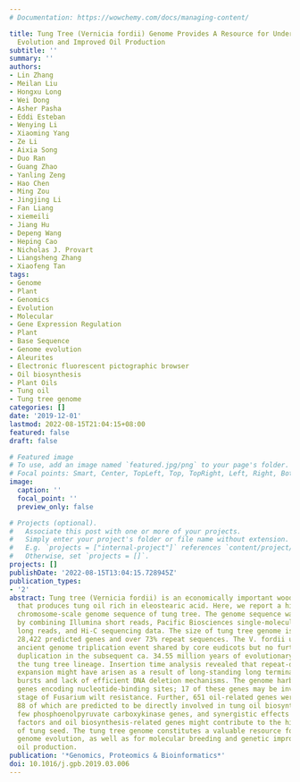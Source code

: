 ```yaml
---
# Documentation: https://wowchemy.com/docs/managing-content/

title: Tung Tree (Vernicia fordii) Genome Provides A Resource for Understanding Genome
  Evolution and Improved Oil Production
subtitle: ''
summary: ''
authors:
- Lin Zhang
- Meilan Liu
- Hongxu Long
- Wei Dong
- Asher Pasha
- Eddi Esteban
- Wenying Li
- Xiaoming Yang
- Ze Li
- Aixia Song
- Duo Ran
- Guang Zhao
- Yanling Zeng
- Hao Chen
- Ming Zou
- Jingjing Li
- Fan Liang
- xiemeili
- Jiang Hu
- Depeng Wang
- Heping Cao
- Nicholas J. Provart
- Liangsheng Zhang
- Xiaofeng Tan
tags:
- Genome
- Plant
- Genomics
- Evolution
- Molecular
- Gene Expression Regulation
- Plant
- Base Sequence
- Genome evolution
- Aleurites
- Electronic fluorescent pictographic browser
- Oil biosynthesis
- Plant Oils
- Tung oil
- Tung tree genome
categories: []
date: '2019-12-01'
lastmod: 2022-08-15T21:04:15+08:00
featured: false
draft: false

# Featured image
# To use, add an image named `featured.jpg/png` to your page's folder.
# Focal points: Smart, Center, TopLeft, Top, TopRight, Left, Right, BottomLeft, Bottom, BottomRight.
image:
  caption: ''
  focal_point: ''
  preview_only: false

# Projects (optional).
#   Associate this post with one or more of your projects.
#   Simply enter your project's folder or file name without extension.
#   E.g. `projects = ["internal-project"]` references `content/project/deep-learning/index.md`.
#   Otherwise, set `projects = []`.
projects: []
publishDate: '2022-08-15T13:04:15.728945Z'
publication_types:
- '2'
abstract: Tung tree (Vernicia fordii) is an economically important woody oil plant
  that produces tung oil rich in eleostearic acid. Here, we report a high-quality
  chromosome-scale genome sequence of tung tree. The genome sequence was assembled
  by combining Illumina short reads, Pacific Biosciences single-molecule real-time
  long reads, and Hi-C sequencing data. The size of tung tree genome is 1.12 Gb, with
  28,422 predicted genes and over 73% repeat sequences. The V. fordii underwent an
  ancient genome triplication event shared by core eudicots but no further whole-genome
  duplication in the subsequent ca. 34.55 million years of evolutionary history of
  the tung tree lineage. Insertion time analysis revealed that repeat-driven genome
  expansion might have arisen as a result of long-standing long terminal repeat retrotransposon
  bursts and lack of efficient DNA deletion mechanisms. The genome harbors 88 resistance
  genes encoding nucleotide-binding sites; 17 of these genes may be involved in early-infection
  stage of Fusarium wilt resistance. Further, 651 oil-related genes were identified,
  88 of which are predicted to be directly involved in tung oil biosynthesis. Relatively
  few phosphoenolpyruvate carboxykinase genes, and synergistic effects between transcription
  factors and oil biosynthesis-related genes might contribute to the high oil content
  of tung seed. The tung tree genome constitutes a valuable resource for understanding
  genome evolution, as well as for molecular breeding and genetic improvements for
  oil production.
publication: '*Genomics, Proteomics & Bioinformatics*'
doi: 10.1016/j.gpb.2019.03.006
---
```

